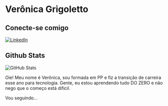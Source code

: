 # Verônica Grigoletto

## Conecte-se comigo

[![LinkedIn](https://img.shields.io/badge/LinkedIn-000?style=for-the-badge&logo=linkedin)](https://www.linkedin.com/in/verônica-grigoletto/)

## Github Stats

![GitHub Stats](https://github.com/VeronicaGrigoletto)

Oie! Meu nome é Verônica, sou formada em PP e fiz a transição de carreira esse ano para tecnologia.
Gente, eu estou aprendendo tudo DO ZERO e não nego que o começo está difícil.

Vou seguindo... 
